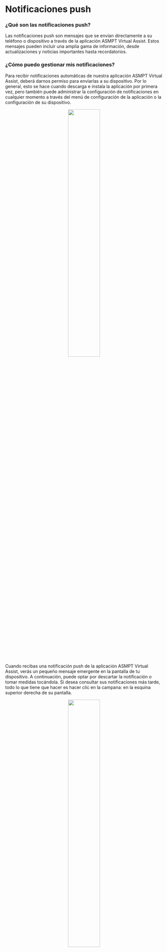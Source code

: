 # Notificaciones push 


### ¿Qué son las notificaciones push?
Las notificaciones push son mensajes que se envían directamente a su teléfono o dispositivo a través de la aplicación ASMPT Virtual Assist. Estos mensajes pueden incluir una amplia gama de información, desde actualizaciones y noticias importantes hasta recordatorios. 

### ¿Cómo puedo gestionar mis notificaciones?

Para recibir notificaciones automáticas de nuestra aplicación ASMPT Virtual Assist, deberá darnos permiso para enviarlas a su dispositivo. Por lo general, esto se hace cuando descarga e instala la aplicación por primera vez, pero también puede administrar la configuración de notificaciones en cualquier momento a través del menú de configuración de la aplicación o la configuración de su dispositivo.

<p align="center"><img src="https://i.imgur.com/mjbLm7O.jpg" width="45%"></p>


Cuando recibas una notificación push de la aplicación ASMPT Virtual Assist, verás un pequeño mensaje emergente en la pantalla de tu dispositivo. A continuación, puede optar por descartar la notificación o tomar medidas tocándola. Si desea consultar sus notificaciones más tarde, todo lo que tiene que hacer es hacer clic en la campana: en la esquina superior derecha de su pantalla.

<p align="center"><img src="https://i.imgur.com/ppbpLgc.gif" width="45%"></p>

